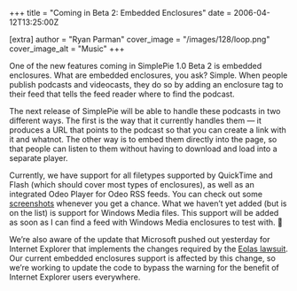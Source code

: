 +++
title = "Coming in Beta 2: Embedded Enclosures"
date = 2006-04-12T13:25:00Z

[extra]
author = "Ryan Parman"
cover_image = "/images/128/loop.png"
cover_image_alt = "Music"
+++

One of the new features coming in SimplePie 1.0 Beta 2 is embedded enclosures. What are embedded enclosures, you ask? Simple. When people publish podcasts and videocasts, they do so by adding an enclosure tag to their feed that tells the feed reader where to find the podcast.

The next release of SimplePie will be able to handle these podcasts in two different ways. The first is the way that it currently handles them — it produces a URL that points to the podcast so that you can create a link with it and whatnot. The other way is to embed them directly into the page, so that people can listen to them without having to download and load into a separate player.

Currently, we have support for all filetypes supported by QuickTime and Flash (which should cover most types of enclosures), as well as an integrated Odeo Player for Odeo RSS feeds. You can check out some [screenshots](http://flickr.com/photos/skyzyx/sets/72057594100877522/) whenever you get a chance. What we haven’t yet added (but is on the list) is support for Windows Media files. This support will be added as soon as I can find a feed with Windows Media enclosures to test with. 🙂

We’re also aware of the update that Microsoft pushed out yesterday for Internet Explorer that implements the changes required by the [Eolas lawsuit](http://www.devx.com/webdev/Article/30154?trk=DXRSS_WEBDEV). Our current embedded enclosures support is affected by this change, so we’re working to update the code to bypass the warning for the benefit of Internet Explorer users everywhere.
